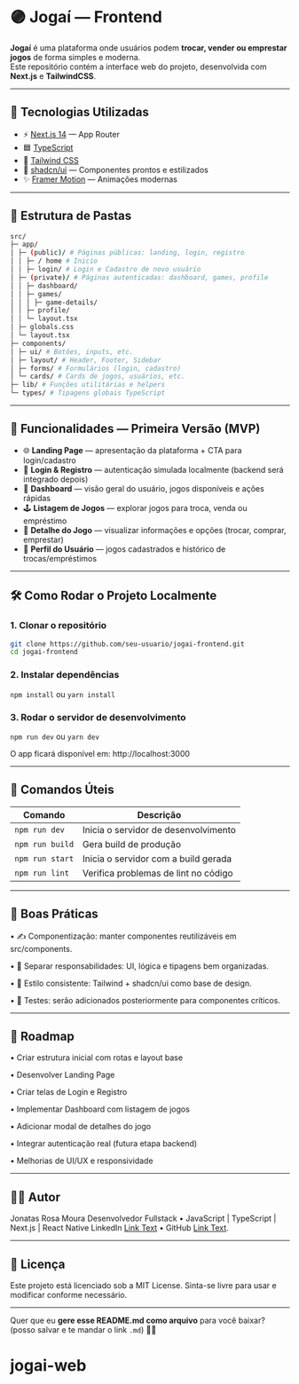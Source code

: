 # 🟣 Jogaí — Frontend

**Jogaí** é uma plataforma onde usuários podem **trocar, vender ou emprestar jogos** de forma simples e moderna.  
Este repositório contém a interface web do projeto, desenvolvida com **Next.js** e **TailwindCSS**.

---

## 🚀 Tecnologias Utilizadas

- ⚡ [Next.js 14](https://nextjs.org/) — App Router
- 🟦 [TypeScript](https://www.typescriptlang.org/)
- 🎨 [Tailwind CSS](https://tailwindcss.com/)
- 🧱 [shadcn/ui](https://ui.shadcn.com/) — Componentes prontos e estilizados
- ✨ [Framer Motion](https://www.framer.com/motion/) — Animações modernas

---

## 📁 Estrutura de Pastas
```bash
src/
├─ app/
│ ├─ (public)/ # Páginas públicas: landing, login, registro
│ │ ├─ / home # Inicio
│ │ ├─ login/ # Login e Cadastro de novo usuário
│ ├─ (private)/ # Páginas autenticadas: dashboard, games, profile
│ │ ├─ dashboard/
│ │ ├─ games/
│ │ │ ├─ game-details/
│ │ ├─ profile/
│ │ └─ layout.tsx
│ ├─ globals.css
│ └─ layout.tsx
├─ components/
│ ├─ ui/ # Botões, inputs, etc.
│ ├─ layout/ # Header, Footer, Sidebar
│ ├─ forms/ # Formulários (login, cadastro)
│ └─ cards/ # Cards de jogos, usuários, etc.
├─ lib/ # Funções utilitárias e helpers
└─ types/ # Tipagens globais TypeScript
```

---

## 🧪 Funcionalidades — Primeira Versão (MVP)

- 🌐 **Landing Page** — apresentação da plataforma + CTA para login/cadastro
- 🔐 **Login & Registro** — autenticação simulada localmente (backend será integrado depois)
- 🧭 **Dashboard** — visão geral do usuário, jogos disponíveis e ações rápidas
- 🕹 **Listagem de Jogos** — explorar jogos para troca, venda ou empréstimo
- 📝 **Detalhe do Jogo** — visualizar informações e opções (trocar, comprar, emprestar)
- 👤 **Perfil do Usuário** — jogos cadastrados e histórico de trocas/empréstimos

---

## 🛠️ Como Rodar o Projeto Localmente

### 1. Clonar o repositório

```bash
git clone https://github.com/seu-usuario/jogai-frontend.git
cd jogai-frontend
```

### 2. Instalar dependências

`npm install`
ou
`yarn install`

### 3. Rodar o servidor de desenvolvimento

`npm run dev`
ou
`yarn dev`

O app ficará disponível em: http://localhost:3000

---

## 🧰 Comandos Úteis

| Comando         | Descrição                            |
| --------------- | ------------------------------------ |
| `npm run dev`   | Inicia o servidor de desenvolvimento |
| `npm run build` | Gera build de produção               |
| `npm run start` | Inicia o servidor com a build gerada |
| `npm run lint`  | Verifica problemas de lint no código |

---

## 📝 Boas Práticas

• ✍️ Componentização: manter componentes reutilizáveis em src/components.

• 🧠 Separar responsabilidades: UI, lógica e tipagens bem organizadas.

• 🌈 Estilo consistente: Tailwind + shadcn/ui como base de design.

• 🧪 Testes: serão adicionados posteriormente para componentes críticos.

---

## 📌 Roadmap

• Criar estrutura inicial com rotas e layout base

• Desenvolver Landing Page

• Criar telas de Login e Registro

• Implementar Dashboard com listagem de jogos

• Adicionar modal de detalhes do jogo

• Integrar autenticação real (futura etapa backend)

• Melhorias de UI/UX e responsividade

---

## 👨‍💻 Autor

Jonatas Rosa Moura
Desenvolvedor Fullstack • JavaScript | TypeScript | Next.js | React Native
LinkedIn [Link Text](https://www.linkedin.com/in/jonatas-rosa-moura-235574193/) • GitHub [Link Text](https://github.com/jonatasrmoura).

---

## 🪪 Licença

Este projeto está licenciado sob a MIT License.
Sinta-se livre para usar e modificar conforme necessário.

---

Quer que eu **gere esse README.md como arquivo** para você baixar? (posso salvar e te mandar o link `.md`) 📝💾
# jogai-web
